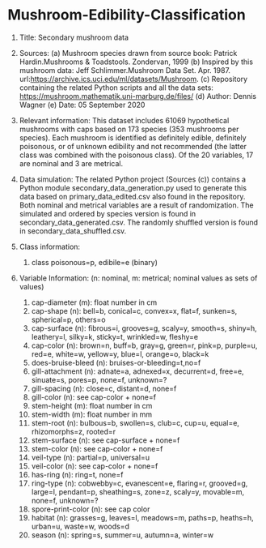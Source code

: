 # Mushroom-Edibility-Classification

1. Title: Secondary mushroom data

2. Sources:
	(a) Mushroom species drawn from source book:
		Patrick Hardin.Mushrooms & Toadstools.
	    Zondervan, 1999
	(b) Inspired by this mushroom data:
		Jeff Schlimmer.Mushroom Data Set. Apr. 1987.
		url:https://archive.ics.uci.edu/ml/datasets/Mushroom.
	(c) Repository containing the related Python scripts and all the data sets: https://mushroom.mathematik.uni-marburg.de/files/ 
	(d) Author: Dennis Wagner
	(e) Date: 05 September 2020

3. Relevant information:
	This dataset includes 61069 hypothetical mushrooms with caps based on 173 species (353 mushrooms
	per species). Each mushroom is identified as definitely edible, definitely poisonous, or of 
	unknown edibility and not recommended (the latter class was combined with the poisonous class).
	Of the 20 variables, 17 are nominal and 3 are metrical.

4. Data simulation:
	The related Python project (Sources (c)) contains a Python module secondary_data_generation.py
	used to generate this data based on primary_data_edited.csv also found in the repository.
	Both nominal and metrical variables are a result of randomization.
	The simulated and ordered by species version is found in secondary_data_generated.csv.
	The randomly shuffled version is found in secondary_data_shuffled.csv.

5. Class information:
	1. class		poisonous=p, edibile=e (binary)

6. Variable Information:
   (n: nominal, m: metrical; nominal values as sets of values)
   1. cap-diameter (m):			float number in cm
   2. cap-shape (n):            bell=b, conical=c, convex=x, flat=f,
                                sunken=s, spherical=p, others=o
   3. cap-surface (n):          fibrous=i, grooves=g, scaly=y, smooth=s,
								shiny=h, leathery=l, silky=k, sticky=t,
								wrinkled=w, fleshy=e
   4. cap-color (n):            brown=n, buff=b, gray=g, green=r, pink=p,
								purple=u, red=e, white=w, yellow=y, blue=l, 
								orange=o,  black=k
   5. does-bruise-bleed (n):	bruises-or-bleeding=t,no=f
   6. gill-attachment (n):      adnate=a, adnexed=x, decurrent=d, free=e, 
								sinuate=s, pores=p, none=f, unknown=?
   7. gill-spacing (n):         close=c, distant=d, none=f
   8. gill-color (n):           see cap-color + none=f
   9. stem-height (m):			float number in cm
   10. stem-width (m):			float number in mm   
   11. stem-root (n):           bulbous=b, swollen=s, club=c, cup=u, equal=e,
                                rhizomorphs=z, rooted=r
   12. stem-surface (n): 		see cap-surface + none=f
   13. stem-color (n):			see cap-color + none=f
   14. veil-type (n):           partial=p, universal=u
   15. veil-color (n):          see cap-color + none=f
   16. has-ring (n):            ring=t, none=f
   17. ring-type (n):           cobwebby=c, evanescent=e, flaring=r, grooved=g, 
							    large=l, pendant=p, sheathing=s, zone=z, scaly=y, movable=m, none=f, unknown=?
   18. spore-print-color (n):   see cap color
   19. habitat (n):             grasses=g, leaves=l, meadows=m, paths=p, heaths=h,
                                urban=u, waste=w, woods=d
   20. season (n):				spring=s, summer=u, autumn=a, winter=w

